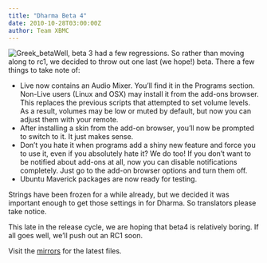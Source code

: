 ```yaml
---
title: "Dharma Beta 4"
date: 2010-10-28T03:00:00Z
author: Team XBMC
---
```


![](/images/blog/Greek_beta.webp "Greek_beta")Well, beta 3 had a few regressions. So rather than moving along to rc1, we decided to throw out one last (we hope!) beta. There a few things to take note of:

- Live now contains an Audio Mixer. You’ll find it in the Programs section. Non-Live users (Linux and OSX) may install it from the add-ons browser. This replaces the previous scripts that attempted to set volume levels. As a result, volumes may be low or muted by default, but now you can adjust them with your remote.
- After installing a skin from the add-on browser, you’ll now be prompted to switch to it. It just makes sense.
- Don’t you hate it when programs add a shiny new feature and force you to use it, even if you absolutely hate it? We do too! If you don’t want to be notified about add-ons at all, now you can disable notifications completely. Just go to the add-on browser options and turn them off.
- Ubuntu Maverick packages are now ready for testing.

Strings have been frozen for a while already, but we decided it was important enough to get those settings in for Dharma. So translators please take notice.

This late in the release cycle, we are hoping that beta4 is relatively boring. If all goes well, we’ll push out an RC1 soon.

Visit the [mirrors](http://mirrors.xbmc.org/releases/) for the latest files.
